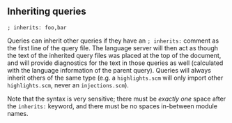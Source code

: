 ## Inheriting queries

```query
; inherits: foo,bar
```

Queries can inherit other queries if they have an `; inherits:` comment as the
first line of the query file. The language server will then act as though the
text of the inherited query files was placed at the top of the document, and
will provide diagnostics for the text in those queries as well (calculated with
the language information of the parent query). Queries will always inherit
others of the same type (e.g. a `highlights.scm` will only import other
`highlights.scm`, never an `injections.scm`).

Note that the syntax is very sensitive; there must be _exactly one_ space after
the `inherits:` keyword, and there must be no spaces in-between module names.

